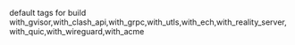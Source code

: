 default tags for build
with_gvisor,with_clash_api,with_grpc,with_utls,with_ech,with_reality_server,with_quic,with_wireguard,with_acme
